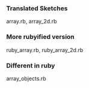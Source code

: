 ### Translated Sketches
array.rb,
array_2d.rb
### More rubyified version
ruby_array.rb,
ruby_array_2d.rb
### Different in ruby
array_objects.rb
